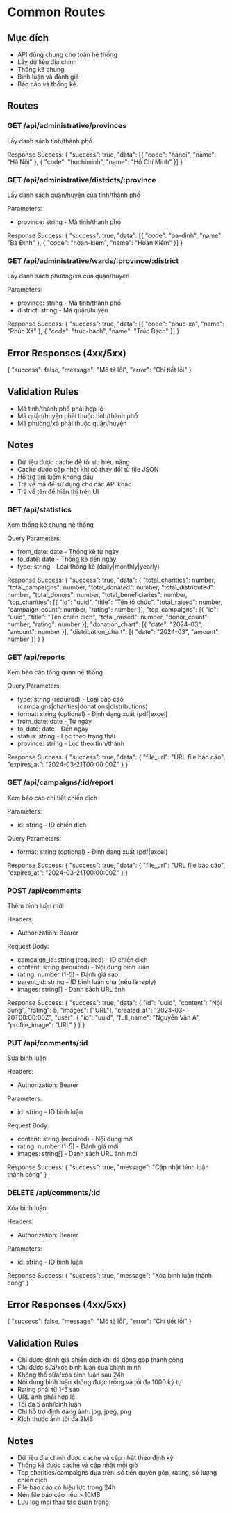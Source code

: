 # Common Routes

## Mục đích
- API dùng chung cho toàn hệ thống
- Lấy dữ liệu địa chính
- Thống kê chung
- Bình luận và đánh giá
- Báo cáo và thống kê

## Routes

### GET /api/administrative/provinces
Lấy danh sách tỉnh/thành phố

Response Success:
{
  "success": true,
  "data": [{
    "code": "hanoi",
    "name": "Hà Nội"
  }, {
    "code": "hochiminh", 
    "name": "Hồ Chí Minh"
  }]
}

### GET /api/administrative/districts/:province
Lấy danh sách quận/huyện của tỉnh/thành phố

Parameters:
- province: string - Mã tỉnh/thành phố

Response Success:
{
  "success": true,
  "data": [{
    "code": "ba-dinh",
    "name": "Ba Đình"
  }, {
    "code": "hoan-kiem",
    "name": "Hoàn Kiếm"
  }]
}

### GET /api/administrative/wards/:province/:district
Lấy danh sách phường/xã của quận/huyện

Parameters:
- province: string - Mã tỉnh/thành phố
- district: string - Mã quận/huyện

Response Success:
{
  "success": true,
  "data": [{
    "code": "phuc-xa",
    "name": "Phúc Xá"
  }, {
    "code": "truc-bach",
    "name": "Trúc Bạch"
  }]
}

## Error Responses (4xx/5xx)
{
  "success": false,
  "message": "Mô tả lỗi",
  "error": "Chi tiết lỗi"
}

## Validation Rules
- Mã tỉnh/thành phố phải hợp lệ
- Mã quận/huyện phải thuộc tỉnh/thành phố
- Mã phường/xã phải thuộc quận/huyện

## Notes
- Dữ liệu được cache để tối ưu hiệu năng
- Cache được cập nhật khi có thay đổi từ file JSON
- Hỗ trợ tìm kiếm không dấu
- Trả về mã để sử dụng cho các API khác
- Trả về tên để hiển thị trên UI

### GET /api/statistics
Xem thống kê chung hệ thống

Query Parameters:
- from_date: date - Thống kê từ ngày
- to_date: date - Thống kê đến ngày
- type: string - Loại thống kê (daily|monthly|yearly)

Response Success:
{
  "success": true,
  "data": {
    "total_charities": number,
    "total_campaigns": number,
    "total_donated": number,
    "total_distributed": number,
    "total_donors": number,
    "total_beneficiaries": number,
    "top_charities": [{
      "id": "uuid",
      "title": "Tên tổ chức",
      "total_raised": number,
      "campaign_count": number,
      "rating": number
    }],
    "top_campaigns": [{
      "id": "uuid", 
      "title": "Tên chiến dịch",
      "total_raised": number,
      "donor_count": number,
      "rating": number
    }],
    "donation_chart": [{
      "date": "2024-03",
      "amount": number
    }],
    "distribution_chart": [{
      "date": "2024-03",
      "amount": number
    }]
  }
}

### GET /api/reports
Xem báo cáo tổng quan hệ thống

Query Parameters:
- type: string (required) - Loại báo cáo (campaigns|charities|donations|distributions)
- format: string (optional) - Định dạng xuất (pdf|excel)
- from_date: date - Từ ngày
- to_date: date - Đến ngày
- status: string - Lọc theo trạng thái
- province: string - Lọc theo tỉnh/thành

Response Success:
{
  "success": true,
  "data": {
    "file_url": "URL file báo cáo",
    "expires_at": "2024-03-21T00:00:00Z"
  }
}

### GET /api/campaigns/:id/report
Xem báo cáo chi tiết chiến dịch

Parameters:
- id: string - ID chiến dịch

Query Parameters:
- format: string (optional) - Định dạng xuất (pdf|excel)

Response Success:
{
  "success": true,
  "data": {
    "file_url": "URL file báo cáo",
    "expires_at": "2024-03-21T00:00:00Z"
  }
}

### POST /api/comments
Thêm bình luận mới

Headers:
- Authorization: Bearer <token>

Request Body:
- campaign_id: string (required) - ID chiến dịch
- content: string (required) - Nội dung bình luận
- rating: number (1-5) - Đánh giá sao
- parent_id: string - ID bình luận cha (nếu là reply)
- images: string[] - Danh sách URL ảnh

Response Success:
{
  "success": true,
  "data": {
    "id": "uuid",
    "content": "Nội dung",
    "rating": 5,
    "images": ["URL"],
    "created_at": "2024-03-20T00:00:00Z",
    "user": {
      "id": "uuid",
      "full_name": "Nguyễn Văn A",
      "profile_image": "URL"
    }
  }
}

### PUT /api/comments/:id
Sửa bình luận

Headers:
- Authorization: Bearer <token>

Parameters:
- id: string - ID bình luận

Request Body:
- content: string (required) - Nội dung mới
- rating: number (1-5) - Đánh giá mới
- images: string[] - Danh sách URL ảnh mới

Response Success:
{
  "success": true,
  "message": "Cập nhật bình luận thành công"
}

### DELETE /api/comments/:id
Xóa bình luận

Headers:
- Authorization: Bearer <token>

Parameters:
- id: string - ID bình luận

Response Success:
{
  "success": true,
  "message": "Xóa bình luận thành công"
}

## Error Responses (4xx/5xx)
{
  "success": false,
  "message": "Mô tả lỗi",
  "error": "Chi tiết lỗi"
}

## Validation Rules
- Chỉ được đánh giá chiến dịch khi đã đóng góp thành công
- Chỉ được sửa/xóa bình luận của chính mình
- Không thể sửa/xóa bình luận sau 24h
- Nội dung bình luận không được trống và tối đa 1000 ký tự
- Rating phải từ 1-5 sao
- URL ảnh phải hợp lệ
- Tối đa 5 ảnh/bình luận
- Chỉ hỗ trợ định dạng ảnh: jpg, jpeg, png
- Kích thước ảnh tối đa 2MB

## Notes
- Dữ liệu địa chính được cache và cập nhật theo định kỳ
- Thống kê được cache và cập nhật mỗi giờ
- Top charities/campaigns dựa trên: số tiền quyên góp, rating, số lượng chiến dịch
- File báo cáo có hiệu lực trong 24h
- Nén file báo cáo nếu > 10MB
- Lưu log mọi thao tác quan trọng